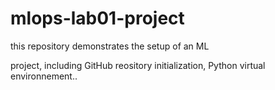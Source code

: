# mlops-lab01-project
this repository demonstrates the setup of an ML

project, including GitHub reository initialization, Python virtual environnement..
